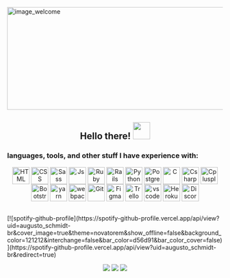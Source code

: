 <img align="center" alt="image_welcome" object-fit="cover" width="1200" height="240" src="https://i.pinimg.com/564x/8c/d6/7a/8cd67a068bd8ba2c82fb45d9872d2c54.jpg">

<h2 align="center"> Hello there! <img src="https://user-images.githubusercontent.com/42378118/110234147-e3259600-7f4e-11eb-95be-0c4047144dea.gif" width="40"></h2>

<h3 align="left">languages, tools, and other stuff I have experience with:</h3>
<p align="center">
  <img align="center" target="_blank" alt="HTML" height="40" width="40" src="https://cdn.jsdelivr.net/gh/devicons/devicon/icons/html5/html5-plain.svg">
  <img align="center" target="_blank" alt="CSS" height="40" width="40" src="https://cdn.jsdelivr.net/gh/devicons/devicon/icons/css3/css3-plain.svg">
  <img align="center" target="_blank" alt="Sass" height="40" width="40" src="https://cdn.jsdelivr.net/gh/devicons/devicon/icons/sass/sass-original.svg">
  <img align="center" target="_blank" alt="Js" height="40" width="40" src="https://cdn.jsdelivr.net/gh/devicons/devicon/icons/javascript/javascript-plain.svg">
  <img align="center" target="_blank" alt="Ruby" height="40" width="40" src="https://cdn.jsdelivr.net/gh/devicons/devicon/icons/ruby/ruby-plain.svg">
  <img align="center" target="_blank" alt="Rails" height="40" width="40" src="https://cdn.jsdelivr.net/gh/devicons/devicon/icons/rails/rails-plain.svg">
  <img align="center" target="_blank" alt="Python" height="40" width="40" src="https://cdn.jsdelivr.net/gh/devicons/devicon/icons/python/python-plain.svg">
  <img align="center" target="_blank" alt="Postgresql" height="40" width="40" src="https://cdn.jsdelivr.net/gh/devicons/devicon/icons/postgresql/postgresql-plain.svg">
  <img align="center" target="_blank" alt="C" height="40" width="40" src="https://cdn.jsdelivr.net/gh/devicons/devicon/icons/c/c-plain.svg">
  <img align="center" target="_blank" alt="Csharp" height="40" width="40" src="https://cdn.jsdelivr.net/gh/devicons/devicon/icons/csharp/csharp-plain.svg">
  <img align="center" target="_blank" alt="Cplusplus" height="40" width="40" src="https://cdn.jsdelivr.net/gh/devicons/devicon/icons/cplusplus/cplusplus-plain.svg">
  <img align="center" target="_blank" alt="Bootstrap" height="40" width="40" src="https://cdn.jsdelivr.net/gh/devicons/devicon/icons/bootstrap/bootstrap-original.svg">
  <img align="center" target="_blank" alt="yarn" height="40" width="40" src="https://cdn.jsdelivr.net/gh/devicons/devicon/icons/yarn/yarn-original.svg">
  <img align="center" target="_blank" alt="webpack" height="40" width="40" src="https://cdn.jsdelivr.net/gh/devicons/devicon/icons/webpack/webpack-original.svg">
  <img align="center" target="_blank" alt="Git" height="40" width="40" src="https://cdn.jsdelivr.net/gh/devicons/devicon/icons/git/git-plain.svg">
  <img align="center" target="_blank" alt="Figma" height="40" width="40" src="https://cdn.jsdelivr.net/gh/devicons/devicon/icons/figma/figma-original.svg">
  <img align="center" target="_blank" alt="Trello" height="40" width="40" src="https://cdn.jsdelivr.net/gh/devicons/devicon/icons/trello/trello-plain.svg">
  <img align="center" target="_blank" alt="vscode" height="40" width="40" src="https://cdn.jsdelivr.net/gh/devicons/devicon/icons/vscode/vscode-original.svg">
  <img align="center" target="_blank" alt="Heroku" height="40" width="40" src="https://cdn.jsdelivr.net/gh/devicons/devicon/icons/heroku/heroku-plain.svg">
  <img align="center" target="_blank" alt="Discord" height="40" width="40" src="https://logodownload.org/wp-content/uploads/2017/11/discord-logo-4-1.png">
</p>

</br>
[![spotify-github-profile](https://spotify-github-profile.vercel.app/api/view?uid=augusto_schmidt-br&cover_image=true&theme=novatorem&show_offline=false&background_color=121212&interchange=false&bar_color=d56d91&bar_color_cover=false)](https://spotify-github-profile.vercel.app/api/view?uid=augusto_schmidt-br&redirect=true)
</br>

<p align="center">
  <a href="https://www.linkedin.com/in/augusto-schmidt" target="_blank"><img src="https://img.shields.io/badge/-LinkedIn-%230077B5?style=for-the-badge&logo=linkedin&logoColor=white" target="_blank"></a>
  <a href="https://www.instagram.com/augustoschmidt_" target="_blank"><img src="https://img.shields.io/badge/Instagram-d62976?style=for-the-badge&logo=instagram&logoColor=white" target="_blank"></a>
  <a href="https://open.spotify.com/user/augusto_schmidt-br" target="_blank"><img src="https://img.shields.io/badge/Spotify-1ED760?&style=for-the-badge&logo=spotify&logoColor=white" target="_blank"></a>
</p>
